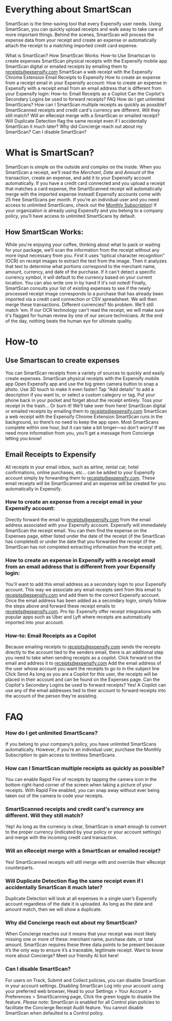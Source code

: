 # Everything about SmartScan
SmartScan is the time-saving tool that every Expensify user needs. Using SmartScan, you can quickly upload receipts and walk away to take care of more important things. Behind the scenes, SmartScan will process the expense data from your receipt and create an expense or automatically attach the receipt to a matching imported credit card expense.

What is SmartScan?
How SmartScan Works:
How-to
Use Smartscan to create expenses
SmartScan physical receipts with the Expensify mobile app
SmartScan digital or emailed receipts by emailing them to receipts@expensify.com
SmartScan a web receipt with the Expensify Chrome Extension
Email Receipts to Expensify
How to create an expense from a receipt email in your Expensify account:
How to create an expense in Expensify with a receipt email from an email address that is different from your Expensify login:
How-to: Email Receipts as a Copilot
Can the Copilot's Secondary Logins be used to forward receipts?
FAQ
How do I get unlimited SmartScans?
How can I SmartScan multiple receipts as quickly as possible?
SmartScanned receipts and credit card's currency are different. Will they still match?
Will an eReceipt merge with a SmartScan or emailed receipt?
Will Duplicate Detection flag the same receipt even if I accidentally SmartScan it much later?
Why did Concierge reach out about my SmartScan?
Can I disable SmartScan?

# What is SmartScan?

SmartScan is simple on the outside and complex on the inside. When you SmartScan a receipt, we’ll read the *Merchant*, *Date* and *Amount* of the transaction, create an expense, and add it to your Expensify account automatically. If you have a credit card connected and you upload a receipt that matches a card expense, the SmartScanned receipt will automatically merge with the imported expense instead!
Expensify accounts come with 25 free SmartScans per month. If you’re an individual user and you need access to unlimited SmartScans, check out the [Monthly Subscription](https://community.expensify.com/discussion/5535/deep-dive-the-monthly-subscription-is-it-right-for-me)!
If your organization is already using Expensify and you belong to a company policy, you’ll have access to unlimited SmartScans by default.

## How SmartScan Works:

While you're enjoying your coffee, thinking about what to pack or waiting for your package, we’ll scan the information from the receipt without any more input necessary from you.
First it uses “optical character recognition” (OCR) on receipt images to extract the text from the image.
Then it analyzes that text to determine what portions correspond to the merchant name, amount, currency, and date of the purchase. If it can't detect a specific currency symbol, it will default to the currency based on your current location. You can also write one in by hand if it's not noted!
Finally, SmartScan consults your list of existing expenses to see if the newly processed receipt image corresponds to a purchase that has already been imported via a credit card connection or CSV spreadsheet. We will then merge these transactions. Different currencies? No problem. We'll still match 'em.
If our OCR technology can't read the receipt, we will make sure it's flagged for human review by one of our secure technicians. At the end of the day, nothing beats the human eye for ultimate quality.

# How-to

## Use Smartscan to create expenses
You can SmartScan receipts from a variety of sources to quickly and easily create expenses.
SmartScan physical receipts with the Expensify mobile app
Open Expensify app and use the big green camera button to snap a photo. Use 3D touch to make it even faster!
Tap "Add details" to add a description if you want to, or select a custom category or tag.
Put your phone back in your pocket and forget about the receipt entirely.
Toss your receipt in the trash... Or burn it! We’ll take over from here!
SmartScan digital or emailed receipts by emailing them to receipts@expensify.com
SmartScan a web receipt with the Expensify Chrome Extension
SmartScan runs in the background, so there’s no need to keep the app open. Most SmartScans complete within one hour, but it can take a bit longer—so don't worry! If we need more information from you, you’ll get a message from Concierge letting you know!

## Email Receipts to Expensify

All receipts in your email inbox, such as airline, rental car, hotel confirmations, online purchases, etc... can be added to your Expensify account simply by forwarding them to receipts@expensify.com. These email receipts will be SmartScanned and an expense will be created for you automatically in Expensify.

### How to create an expense from a receipt email in your Expensify account:

Directly forward the email to receipts@expensify.com from the email address associated with your Expensify account.
Expensify will immediately SmartScan the receipt email.
You can then find the expense on the Expenses page, either listed under the date of the receipt (if the SmartScan has completed) or under the date that you forwarded the receipt (if the SmartScan has not completed extracting information from the receipt yet).

### How to create an expense in Expensify with a receipt email from an email address that is different from your Expensify login:

You'll want to add this email address as a secondary login to your Expensify account. This way we associate any email receipts sent from this email to receipts@expensify.com and add them to the correct Expensify account.
Once the email address has been added as a secondary login, simply follow the steps above and forward these receipt emails to receipts@expensify.com.
Pro tip: Expensify offer receipt integrations with popular apps such as Uber and Lyft where receipts are automatically imported into your account.

### How-to: Email Receipts as a Copilot

Because emailing receipts to receipts@expensify.com sends the receipts directly to the account tied to the senders email, there is an additional step you need to take when sending receipts as a copilot.
Click forward on the email and address it to receipts@expensify.com
Add the email address of the user whose account you want the receipts to go to in the subject line
Click Send
As long as you are a Copilot for this user, the receipts will be placed in their account and can be found on the Expenses page.
Can the Copilot's Secondary Logins be used to forward receipts?
Yes! A Copilot can use any of the email addresses tied to their account to forward receipts into the account of the person they're assisting.

# FAQ

### How do I get unlimited SmartScans?

If you belong to your company’s policy, you have unlimited SmartScans automatically. However, if you’re an individual user, purchase the Monthly Subscription to gain access to limitless SmartScans.

### How can I SmartScan multiple receipts as quickly as possible?

You can enable Rapid Fire of receipts by tapping the camera icon in the bottom right-hand corner of the screen when taking a picture of your receipts. With Rapid Fire enabled, you can snap away without ever being taken out of the camera to code your receipts.

### SmartScanned receipts and credit card's currency are different. Will they still match?

Yep! As long as the currency is clear, SmartScan is smart enough to convert to the proper currency (indicated by your policy or your account settings) and merge with the incoming credit card transaction.

### Will an eReceipt merge with a SmartScan or emailed receipt?

Yes! SmartScanned receipts will still merge with and override their eReceipt counterparts.

### Will Duplicate Detection flag the same receipt even if I accidentally SmartScan it much later?

Duplicate Detection will look at all expenses in a single user’s Expensify account regardless of the date it is uploaded. As long as the date and amount match, then we will show a duplicate.

### Why did Concierge reach out about my SmartScan?

When Concierge reaches out it means that your receipt was most likely missing one or more of these: merchant name, purchase date, or total amount. SmartScan requires these three data points to be present because it’s the only way to ensure it’s a traceable, legitimate receipt.
Want to know more about Concierge? Meet our friendly AI bot here!

### Can I disable SmartScan?

For users on Track, Submit and Collect policies, you can disable SmartScan in your account settings.
Disabling SmartScan
Log into your account using your preferred web browser,
Head to your Settings > Your Account > Preferences > SmartScanning page,
Click the green toggle to disable the feature.
*Please note:* SmartScan is enabled for all Control plan policies to facilitate the Concierge Receipt Audit feature. You cannot disable SmartScan when defaulted to a Control policy.
